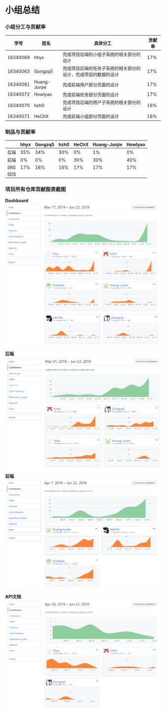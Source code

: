 # 小组总结

### 小组分工与贡献率

| 学号 | 姓名 | 具体分工 |贡献率|
| ---- | ---- | ---- |----|
| 16340069 | hhyx | 完成项目后端的小组子系统的相关部分的设计 |17%|
| 16340063 | Gongzq5 | 完成项目后端的任务子系统的相关部分的设计，完成项目的数据的设计 |17%|
| 16340081 | Huang-Junjie | 完成前端用户部分页面的设计 |17%|
| 16340072 | Howlyao | 完成前端任务部分页面的设计 |17%|
| 16340070 | hzh0 | 完成项目后端的用户子系统的相关部分的设计 |16%|
| 16340071 | HeChX | 完成前端小组部分页面的设计 |16%|

### 制品与贡献率

|            | hhyx | Gongzq5 | hzh0 | HeChX | Huang-Junjie | Howlyao |
| ---------- | ---- | ------- | ---- | ----- | ------------ | ------- |
| 后端       | 35%  | 34%     | 30%  | 0%    | 1%           | 0%      |
| 前端       | 0%   | 0%      | 0%   | 30%   | 30%          | 40%     |
| SRS   | 17%  | 16%     | 16%  | 17%  | 17%         | 17%    |
| SDS  |   |      |   |    |           |         |

### 项目所有仓库贡献图表截图
**Dashboard**
![](./image/Dashboard-1.png)
![](./image/Dashboard-2.png)

**后端**
![](./image/back-end.png)

**前端**
![](./image/front-end.png)

**API文档**
![](./image/API.png)